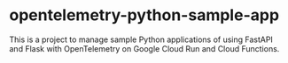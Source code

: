 # opentelemetry-python-sample-app

This is a project to manage sample Python applications of using FastAPI and Flask with OpenTelemetry on Google Cloud Run and Cloud Functions.

